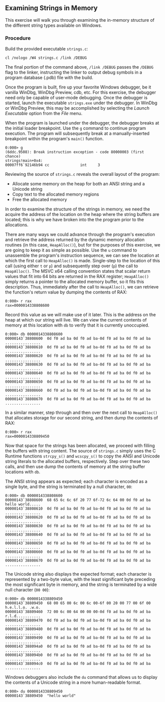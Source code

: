 ## Examining Strings in Memory

This exercise will walk you through examining the in-memory structure of the different string types available on Windows.

### Procedure

Build the provided executable `strings.c`:

```
cl /nologo /W4 strings.c /link /DEBUG
```

The final portion of the command above, `/link /DEBUG` passes the `/DEBUG` flag to the linker, instructing the linker to output debug symbols in a program database (.pdb) file with the build.

Once the program is built, fire up your favorite Windows debugger, be it vanilla WinDbg, WinDbg Preview, cdb, etc. For this exercise, the debugger need only be capable of user-mode debugging. Once the debugger is started, launch the executable `strings.exe` under the debugger. In WinDbg or WinDbg Preview, this may be accomplished by selecting the _Launch Executable_ option from the _File_ menu. 

When the program is launched under the debugger, the debugger breaks at the initial loader breakpoint. Use the `g` command to continue program execution. The program will subsequently break at a manually-inserted breakpoint within the program's `main()` function.

```
0:000> g
(6ddc.9508): Break instruction exception - code 80000003 (first chance)
strings!main+0x4:
00007ff6`92146b94 cc              int     3
```

Reviewing the source of `strings.c` reveals the overall layout of the program:

- Allocate some memory on the heap for both an ANSI string and a Unicode string
- Copy text to the allocated memory regions
- Free the allocated memory

In order to examine the structure of the strings in memory, we need the acquire the address of the location on the heap where the string buffers are located; this is why we have broken into the the program prior to the allocations. 

There are many ways we could advance through the program's execution and retrieve the address returned by the dynamic memory allocation routines (in this case, `HeapAlloc()`), but for the purposes of this exercise, we are going to keep it as simple as possible. Use the `u` command to unassemble the program's instruction sequence, we can see the location at which the first call to `HeapAlloc()` is made. Single-step to the location of this call (using either `t` or `p`) and subsequently step over (`p`) the call to `HeapAlloc()`. The MSVC x64 calling convention states that scalar return values that fit into 64 bits are returned in the RAX register; `HeapAlloc()` simply returns a pointer to the allocated memory buffer, so it fits this description. Thus, immediately after the call to `HeapAlloc()`, we can retrieve the function's return value by dumping the contents of RAX:

```
0:000> r rax
rax=0000014338808600
```

Record this value as we will make use of it later. This is the address on the heap at which our string will live. We can view the current contents of memory at this location with `db` to verify that it is currently unoccupied.

```
0:000> db 0000014338808600
00000143`38808600  0d f0 ad ba 0d f0 ad ba-0d f0 ad ba 0d f0 ad ba  ................
00000143`38808610  0d f0 ad ba 0d f0 ad ba-0d f0 ad ba 0d f0 ad ba  ................
00000143`38808620  0d f0 ad ba 0d f0 ad ba-0d f0 ad ba 0d f0 ad ba  ................
00000143`38808630  0d f0 ad ba 0d f0 ad ba-0d f0 ad ba 0d f0 ad ba  ................
00000143`38808640  0d f0 ad ba 0d f0 ad ba-0d f0 ad ba 0d f0 ad ba  ................
00000143`38808650  0d f0 ad ba 0d f0 ad ba-0d f0 ad ba 0d f0 ad ba  ................
00000143`38808660  0d f0 ad ba 0d f0 ad ba-0d f0 ad ba 0d f0 ad ba  ................
00000143`38808670  0d f0 ad ba 0d f0 ad ba-0d f0 ad ba 0d f0 ad ba  ................
```

In a similar manner, step through and then over the next call to `HeapAlloc()` that allocates storage for our second string, and then dump the contents of RAX:

```
0:000> r rax
rax=0000014338809450
```

Now that space for the strings has been allocated, we proceed with filling the buffers with string content. The source of `strings.c` simply uses the C Runtime functions `strcpy_s()` and `wcscpy_s()` to copy the ANSI and Unicode string literals to the allocated buffers, respectively. Step over these two calls, and then use dump the contents of memory at the string buffer locations with `db`.

The ANSI string appears as expected; each character is encoded as a single byte, and the string is terminated by a null character, `00`: 

```
0:000> db 0000014338808600
00000143`38808600  68 65 6c 6c 6f 20 77 6f-72 6c 64 00 0d f0 ad ba  hello world.....
00000143`38808610  0d f0 ad ba 0d f0 ad ba-0d f0 ad ba 0d f0 ad ba  ................
00000143`38808620  0d f0 ad ba 0d f0 ad ba-0d f0 ad ba 0d f0 ad ba  ................
00000143`38808630  0d f0 ad ba 0d f0 ad ba-0d f0 ad ba 0d f0 ad ba  ................
00000143`38808640  0d f0 ad ba 0d f0 ad ba-0d f0 ad ba 0d f0 ad ba  ................
00000143`38808650  0d f0 ad ba 0d f0 ad ba-0d f0 ad ba 0d f0 ad ba  ................
00000143`38808660  0d f0 ad ba 0d f0 ad ba-0d f0 ad ba 0d f0 ad ba  ................
00000143`38808670  0d f0 ad ba 0d f0 ad ba-0d f0 ad ba 0d f0 ad ba  ................
```

The Unicode string also displays the expected format; each character is represented by a two-byte value, with the least significant byte preceding the most significant byte in memory, and the string is terminated by a wide null character (`00 00`):

```
0:000> db 0000014338809450
00000143`38809450  68 00 65 00 6c 00 6c 00-6f 00 20 00 77 00 6f 00  h.e.l.l.o. .w.o.
00000143`38809460  72 00 6c 00 64 00 00 00-0d f0 ad ba 0d f0 ad ba  r.l.d...........
00000143`38809470  0d f0 ad ba 0d f0 ad ba-0d f0 ad ba 0d f0 ad ba  ................
00000143`38809480  0d f0 ad ba 0d f0 ad ba-0d f0 ad ba 0d f0 ad ba  ................
00000143`38809490  0d f0 ad ba 0d f0 ad ba-0d f0 ad ba 0d f0 ad ba  ................
00000143`388094a0  0d f0 ad ba 0d f0 ad ba-0d f0 ad ba 0d f0 ad ba  ................
00000143`388094b0  0d f0 ad ba 0d f0 ad ba-0d f0 ad ba 0d f0 ad ba  ................
00000143`388094c0  0d f0 ad ba 0d f0 ad ba-0d f0 ad ba 0d f0 ad ba  ................
```

Windows debuggers also include the `du` command that allows us to display the contents of a Unicode string in a more human-readable format. 

```
0:000> du 0000014338809450
00000143`38809450  "hello world"
```